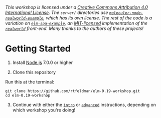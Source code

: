 <i>This workshop is licensed under a <a rel="license" href="http://creativecommons.org/licenses/by/4.0/">Creative Commons Attribution 4.0 International License</a>. The `server/` directories use [`moleculer-node-realworld-example`](https://github.com/gothinkster/moleculer-node-realworld-example-app), which has its own license. The rest of the code is a variation on [`elm-spa-example`](https://github.com/rtfeldman/elm-spa-example/), an [MIT-licensed](https://github.com/rtfeldman/elm-spa-example/blob/master/LICENSE) implementation of the [`realworld`](https://github.com/gothinkster/realworld) front-end. Many thanks to the authors of these projects!</i>

Getting Started
===============

1. Install [Node.js](http://nodejs.org) 7.0.0 or higher

2. Clone this repository

Run this at the terminal:

```shell
git clone https://github.com/rtfeldman/elm-0.19-workshop.git
cd elm-0.19-workshop
```

3. Continue with either the [`intro`](https://github.com/rtfeldman/elm-0.19-workshop/blob/master/intro/README.md) or [`advanced`](https://github.com/rtfeldman/elm-0.19-workshop/blob/master/advanced/README.md) instructions, depending on which workshop you're doing!
